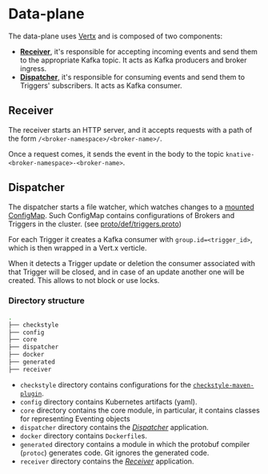 # Data-plane

The data-plane uses [Vertx](https://vertx.io/) and is composed of two components:
- [**Receiver**](#receiver), it's responsible for accepting incoming events and send them to the appropriate Kafka topic.
    It acts as Kafka producers and broker ingress.
- [**Dispatcher**](#dispatcher), it's responsible for consuming events and send them to Triggers' subscribers.
    It acts as Kafka consumer.

## Receiver

The receiver starts an HTTP server, and it accepts requests with a path of the form `/<broker-namespace>/<broker-name>/`.

Once a request comes, it sends the event in the body to the topic `knative-<broker-namespace>-<broker-name>`.

## Dispatcher 

The dispatcher starts a file watcher, which watches changes to a [mounted ConfigMap](config/100-triggers-configmap.yaml).
Such ConfigMap contains configurations of Brokers and Triggers in the cluster. 
(see [proto/def/triggers.proto](../proto/def/triggers.proto))

For each Trigger it creates a Kafka consumer with `group.id=<trigger_id>`, which is then wrapped in a Vert.x verticle. 

When it detects a Trigger update or deletion the consumer associated with that Trigger will be closed, 
and in case of an update another one will be created. This allows to not block or use locks.

### Directory structure

```bash
.
├── checkstyle
├── config
├── core
├── dispatcher
├── docker
├── generated
├── receiver
```

- `checkstyle` directory contains configurations for the 
    [`checkstyle-maven-plugin`](https://maven.apache.org/plugins/maven-checkstyle-plugin/).
- `config` directory contains Kubernetes artifacts (yaml).
- `core` directory contains the core module, in particular, it contains classes for representing Eventing objects
- `dispatcher` directory contains the [_Dispatcher_](#dispatcher) application.
- `docker` directory contains `Dockerfile`s.
- `generated` directory contains a module in which the protobuf compiler (`protoc`) generates code.
    Git ignores the generated code.
- `receiver` directory contains the [_Receiver_](#receiver) application.
